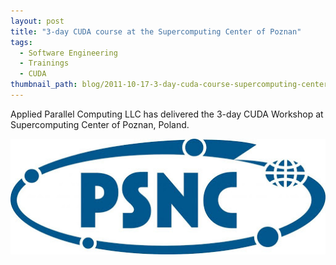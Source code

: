 ```yaml
---
layout: post
title: "3-day CUDA course at the Supercomputing Center of Poznan"
tags:
  - Software Engineering
  - Trainings
  - CUDA
thumbnail_path: blog/2011-10-17-3-day-cuda-course-supercomputing-center-of-poznan-poland/psnc_logo.png
---
```


Applied Parallel Computing LLC has delivered the 3-day CUDA Workshop at Supercomputing Center of Poznan, Poland.

![alt text](\assets\img\blog\2011-10-17-3-day-cuda-course-supercomputing-center-of-poznan-poland/psnc_logo.png "Logo Title Text 1")

